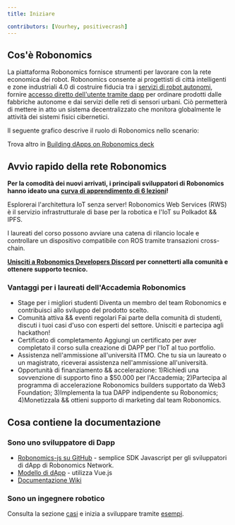 ```yaml
---
title: Iniziare

contributors: [Vourhey, positivecrash]
---
```


## Cos'è Robonomics

La piattaforma Robonomics fornisce strumenti per lavorare con la rete economica dei robot. Robonomics consente ai progettisti di città intelligenti e zone industriali 4.0 di costruire fiducia tra i [servizi di robot autonomi](/docs/glossary#cyber-physical-system), fornire [accesso diretto dell'utente tramite dapp](/docs/glossary#dapp) per ordinare prodotti dalle fabbriche autonome e dai servizi delle reti di sensori urbani. Ciò permetterà di mettere in atto un sistema decentralizzato che monitora globalmente le attività dei sistemi fisici cibernetici.

Il seguente grafico descrive il ruolo di Robonomics nello scenario:

<robo-wiki-picture src="robonomics_network_basic_scheme.jpg" alt="Robonomics Network scenario" />

<!-- ![Robonomics Chart](../images/robonomics_network_basic_scheme.jpg "Robonomics Network scenario") -->

Trova altro in [Building dApps on Robonomics deck](https://gateway.pinata.cloud/ipfs/QmNNdLG3vuTsJtZtNByWaDTKRYPcBZSZcsJ1FY6rTYCixQ/Robonomics_keypoint_March_2021.pdf)

## Avvio rapido della rete Robonomics
**Per la comodità dei nuovi arrivati, i principali sviluppatori di Robonomics hanno ideato una [curva di apprendimento di 6 lezioni](/docs/wschool2021-intro/)!**

Esplorerai l'architettura IoT senza server! Robonomics Web Services (RWS) è il servizio infrastrutturale di base per la robotica e l'IoT su Polkadot && IPFS.

I laureati del corso possono avviare una catena di rilancio locale e controllare un dispositivo compatibile con ROS tramite transazioni cross-chain.

**[Unisciti a Robonomics Developers Discord](https://discord.gg/jTxqGeF5Qy) per connetterti alla comunità e ottenere supporto tecnico.**

### Vantaggi per i laureati dell'Accademia Robonomics
- Stage per i migliori studenti   Diventa un membro del team Robonomics e contribuisci allo sviluppo del prodotto scelto.
- Comunità attiva && eventi regolari   Fai parte della comunità di studenti, discuti i tuoi casi d'uso con esperti del settore. Unisciti e partecipa agli hackathon!
- Certificato di completamento   Aggiungi un certificato per aver completato il corso sulla creazione di DAPP per l'IoT al tuo portfolio.
- Assistenza nell'ammissione all'università ITMO. Che tu sia un laureato o un magistrato, riceverai assistenza nell'ammissione all'università.
- Opportunità di finanziamento && accelerazione: 1)Richiedi una sovvenzione di supporto fino a $50.000 per l'Accademia; 2)Partecipa al programma di accelerazione Robonomics builders supportato da Web3 Foundation; 3)Implementa la tua DAPP indipendente su Robonomics; 4)Monetizzala && ottieni supporto di marketing dal team Robonomics.


## Cosa contiene la documentazione

### Sono uno sviluppatore di Dapp

- [Robonomics-js su GitHub](https://github.com/airalab/robonomics-js) - semplice SDK Javascript per gli sviluppatori di dApp di Robonomics Network.
- [Modello di dApp](https://github.com/airalab/vue-dapp-robonomics-template) - utilizza Vue.js
- [Documentazione Wiki](/docs/robonomics-js/)

### Sono un ingegnere robotico

Consulta la sezione [casi](/docs/iot-sensors-connectivity/) e inizia a sviluppare tramite [esempi](/docs/agent-development-examples).

